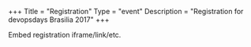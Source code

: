 +++
Title = "Registration"
Type = "event"
Description = "Registration for devopsdays Brasilia 2017"
+++

<div style="width:100%; text-align:left;">

Embed registration iframe/link/etc.
</div></div>
</div>
